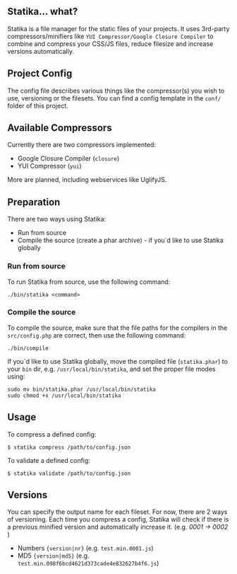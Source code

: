 ## Statika... what?
Statika is a file manager for the static files of your projects. It uses 3rd-party compressors/minifiers like ```YUI Compressor/Google Closure Compiler``` to  combine and compress your CSS/JS files, reduce filesize and increase versions automatically.

## Project Config
The config file describes various things like the compressor(s) you wish to use, versioning or the filesets. You can find a config template in the ```conf/``` folder of this project.

## Available Compressors
Currently there are two compressors implemented:
* Google Closure Compiler (```closure```)
* YUI Compressor (```yui```)

More are planned, including webservices like UglifyJS.

## Preparation
There are two ways using Statika:
* Run from source
* Compile the source (create a phar archive) - if you´d like to use Statika globally

### Run from source
To run Statika from source, use the following command:
```
./bin/statika <command>
```

### Compile the source
To compile the source, make sure that the file paths for the compilers in the ```src/config.php``` are correct, then use the following command:
```
./bin/compile
```
If you´d like to use Statika globally, move the compiled file (```statika.phar```) to your ```bin``` dir, e.g. ```/usr/local/bin/statika```, and set the proper file modes using:
```
sudo mv bin/statika.phar /usr/local/bin/statika
sudo chmod +x /usr/local/bin/statika
```

## Usage
To compress a defined config:
```
$ statika compress /path/to/config.json
```

To validate a defined config:
```
$ statika validate /path/to/config.json
```

## Versions
You can specify the output name for each fileset. For now, there are 2 ways of versioning. Each time you compress a config, Statika will check if there is a previous minified version and automatically increase it. (e.g. _0001 -> 0002_ )
* Numbers ```{version|nr}``` (e.g. ```test.min.0001.js```)
* MD5 ```{version|md5}``` (e.g. ```test.min.098f6bcd4621d373cade4e832627b4f6.js```)
